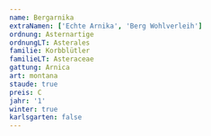 ```yaml
---
name: Bergarnika
extraNamen: ['Echte Arnika', 'Berg Wohlverleih']
ordnung: Asternartige
ordnungLT: Asterales
familie: Korbblütler
familieLT: Asteraceae
gattung: Arnica
art: montana
staude: true
preis: C
jahr: '1'
winter: true
karlsgarten: false
---
```

